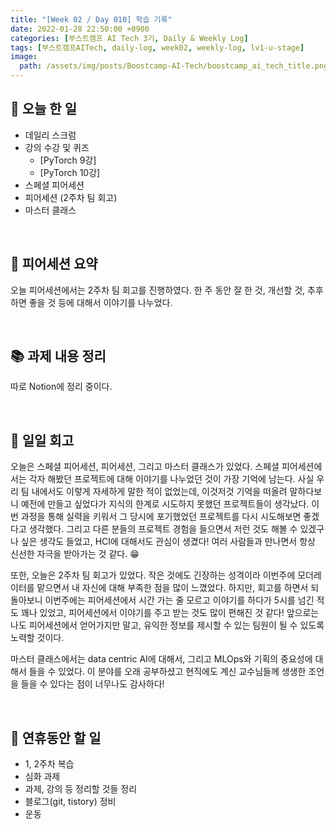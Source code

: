 ```yaml
---
title: "[Week 02 / Day 010] 학습 기록"
date: 2022-01-28 22:50:00 +0900
categories: [부스트캠프 AI Tech 3기, Daily & Weekly Log]
tags: [부스트캠프AITech, daily-log, week02, weekly-log, lv1-u-stage]     # TAG names should always be lowercase
image: 
  path: /assets/img/posts/Boostcamp-AI-Tech/boostcamp_ai_tech_title.png
---
```

## **📝 오늘 한 일**
- 데일리 스크럼
- 강의 수강 및 퀴즈
    - [PyTorch 9강]
    - [PyTorch 10강]
- 스페셜 피어세션
- 피어세션 (2주차 팀 회고)
- 마스터 클래스

<br>

## **👥 피어세션 요약**
오늘 피어세션에서는 2주차 팀 회고를 진행하였다. 한 주 동안 잘 한 것, 개선할 것, 추후 하면 좋을 것 등에 대해서 이야기를 나누었다. 

<br>

## **📚 과제 내용 정리**
따로 Notion에 정리 중이다.

<br>

## **🐾 일일 회고**
오늘은 스페셜 피어세션, 피어세션, 그리고 마스터 클래스가 있었다. 스페셜 피어세션에서는 각자 해봤던 프로젝트에 대해 이야기를 나누었던 것이 가장 기억에 남는다. 사실 우리 팀 내에서도 이렇게 자세하게 말한 적이 없었는데, 이것저것 기억을 떠올려 말하다보니 예전에 만들고 싶었다가 지식의 한계로 시도하지 못했던 프로젝트들이 생각났다. 이번 과정을 통해 실력을 키워서 그 당시에 포기했었던 프로젝트를 다시 시도해보면 좋겠다고 생각했다. 그리고 다른 분들의 프로젝트 경험을 들으면서 저런 것도 해볼 수 있겠구나 싶은 생각도 들었고, HCI에 대해서도 관심이 생겼다! 여러 사람들과 만나면서 항상 신선한 자극을 받아가는 것 같다. 😁

또한, 오늘은 2주차 팀 회고가 있었다. 작은 것에도 긴장하는 성격이라 이번주에 모더레이터를 맡으면서 내 자신에 대해 부족한 점을 많이 느꼈었다. 하지만, 회고를 하면서 되돌아보니 이번주에는 피어세션에서 시간 가는 줄 모르고 이야기를 하다가 5시를 넘긴 적도 꽤나 있었고, 피어세션에서 이야기를 주고 받는 것도 많이 편해진 것 같다! 앞으로는 나도 피어세션에서 얻어가지만 말고, 유익한 정보를 제시할 수 있는 팀원이 될 수 있도록 노력할 것이다.

마스터 클래스에서는 data centric AI에 대해서, 그리고 MLOps와 기획의 중요성에 대해서 들을 수 있었다. 이 분야를 오래 공부하셨고 현직에도 계신 교수님들께 생생한 조언을 들을 수 있다는 점이 너무나도 감사하다!

<br>

## **🚀 연휴동안 할 일**
- 1, 2주차 복습
- 심화 과제
- 과제, 강의 등 정리할 것들 정리
- 블로그(git, tistory) 정비
- 운동